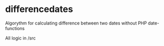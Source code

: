 # differencedates
Algorythm for calculating difference between two dates without PHP date-functions

All logic in /src
